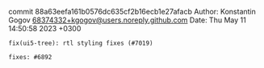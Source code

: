 commit 88a63eefa161b0576dc635cf2b16ecb1e27afacb
Author: Konstantin Gogov <68374332+kgogov@users.noreply.github.com>
Date:   Thu May 11 14:50:58 2023 +0300

    fix(ui5-tree): rtl styling fixes (#7019)
    
    fixes: #6892
